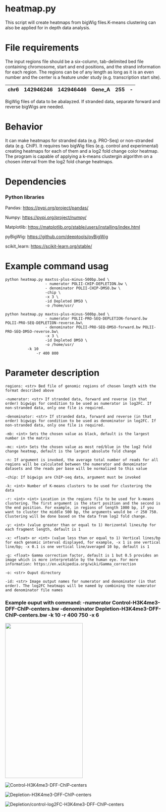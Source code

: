 # heatmap.py #
This script will create heatmaps from bigWig files.K-means clustering can also be applied for in depth data analysis. 

# File requirements #
The input regions file should be a six-column, tab-delimited bed file containing chromosome, start and end positions, and the strand information for each region. The regions can be of any length as long as it is an even number and the center is a feature under study (e.g. transcription start site). 
 
| chr6 | 142946246 | 142946446 | Gene_A | 255 | - |
|:----:|:---------:|:---------:|:------:|:---:|:-:|

BigWig files of data to be abalayzed. If stranded data, separate forward and reverse bigWigs are needed.


# Behavior #
It can make heatmaps for stranded data (e.g. PRO-Seq) or non-stranded data (e.g. ChIP). It requires two bigWig files (e.g. control and experimental) creating heatmaps for each of them and a log2 fold change color heatmap. 
The program is capable of applying a k-means clustergin algorithm on a chosen interval from the log2 fold change heatmaps.

# Dependencies #
### Python libraries ###
Pandas: https://pypi.org/project/pandas/

Numpy: https://pypi.org/project/numpy/

Matplotlib: https://matplotlib.org/stable/users/installing/index.html

pyBigWig: https://github.com/deeptools/pyBigWig

scikit_learn: https://scikit-learn.org/stable/

# Example command usag #
```
python heatmap.py maxtss-plus-minus-500bp.bed \
                  - numerator POLII-CHIP-DEPLETION.bw \
                  - denominator POLII-CHIP-DMSO.bw \
                  -chip \
                  -x 3 \
                  -id Depleted DMSO \
                  -o /home/usr/

python heatmap.py maxtss-plus-minus-500bp.bed \
                  - numerator POLII-PRO-SEQ-DEPLETION-forward.bw POLII-PRO-SEQ-DEPLETION-reverse.bw\
                  - denominator POLII-PRO-SEQ-DMSO-forward.bw POLII-PRO-SEQ-DMSO-reverse.bw\
                  -x 3 \
                  -id Depleted DMSO \
                  -o /home/usr/
		  -k 10
 	          -r 400 800
```
# Parameter description #
```
regions: <str> Bed file of genomic regions of chosen length with the format described above

-numerator: <str> If stranded data, forward and reverse (in that order) bigwigs for condition to be used as numerator in log2FC. If non-stranded data, only one file is required.

-denominator: <str> If stranded data, forward and reverse (in that order) bigwigs for condition to be used as denominator in log2FC. If non-stranded data, only one file is required.

-mb: <int> Sets the chosen value as black, default is the largest number in the matrix

-mc: <int> Sets the chosen value as most red/blue in the log2 fold change heatmap, default is the largest absolute fold change

-n: If argument is invoked, the average total number of reads for all regions will be calculated between the numerator and denominator datasets and the reads per base will be normalized to this value 

-chip: If bigwigs are ChIP-seq data, argument must be invoked

-k: <int> Number of K-means clusters to be used for clustering the data

-r: <int> <int> Location in the regions file to be used for k-means clustering. The first argument is the start position and the second is the end position. For example, in regions of length 1000 bp, if you want to cluster the middle 500 bp, the arguments would be -r 250 750. Clustering will be done based on the data from log2 fold change.

-y: <int> (value greater than or equal to 1) Horizontal lines/bp for each fragment length, default is 1

-x: <float> or <int> (value less than or equal to 1) Vertical lines/bp for each genomic interval displayed, for example, -x 1 is one vertical line/bp; -x 0.1 is one vertical line/averaged 10 bp, default is 1

-g: <float> Gamma correction factor, default is 1 but 0.5 provides an image which is more interpretable by the human eye. For more information: https://en.wikipedia.org/wiki/Gamma_correction

-o: <str> Ouput directory

-id: <str> Image output names for numerator and denominator (in that order). The log2FC heatmaps will be named by combining the numerator and denominator file names
```

### Example ouput with command: -numerator Control-H3K4me3-DFF-ChIP-centers.bw -denominator Depletion-H3K4me3-DFF-ChIP-centers.bw -k 10 -r 400 750 -x 6 


<img src="https://github.com/JuanFSantana/DNA-and-RNA-seq-analysis-essentials/blob/main/Heatmaps/images/Cluster-10-chip-H3K4me3-Max-10.0-X-3.0-Y-1.0.png?raw=true" width="250" height="500" />

![Control-H3K4me3-DFF-ChIP-centers](https://github.com/JuanFSantana/DNA-and-RNA-seq-analysis-essentials/blob/main/Heatmaps/images/Cluster-10-chip-H3K4me3-Max-10.0-X-3.0-Y-1.0.png?raw=true)

![Depletion-H3K4me3-DFF-ChIP-centers](https://github.com/JuanFSantana/DNA-and-RNA-seq-analysis-essentials/blob/main/Heatmaps/images/Cluster-10-chip-2h-Max-10.0-X-3.0-Y-1.0.png?raw=true)

![Depletion/control-log2FC-H3K4me3-DFF-ChIP-centers](https://github.com/JuanFSantana/DNA-and-RNA-seq-analysis-essentials/blob/main/Heatmaps/images/Cluster-10-chip-H3K4me3-vs-2h-Max-1.67-X-3.0-Y-1.0.png?raw=true)